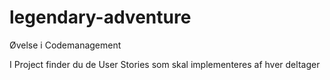 # legendary-adventure
Øvelse i Codemanagement

I Project finder du de User Stories som skal implementeres af hver deltager
